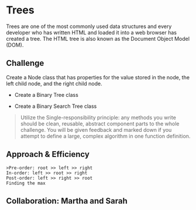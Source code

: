 # Trees

Trees are one of the most commonly used data structures and every developer who has written HTML and loaded it into a web browser has created a tree. The HTML tree is also known as the Document Object Model (DOM).

## Challenge

Create a Node class that has properties for the value stored in the node, the left child node, and the right child node.

- Create a Binary Tree class

- Create a Binary Search Tree class

>Utilize the Single-responsibility principle: any methods you write should be clean, reusable, abstract component parts to the whole challenge. You will be given feedback and marked down if you attempt to define a large, complex algorithm in one function definition.

## Approach & Efficiency

```
>Pre-order: root >> left >> right
In-order: left >> root >> right
Post-order: left >> right >> root
Finding the max
```

## Collaboration: Martha and Sarah